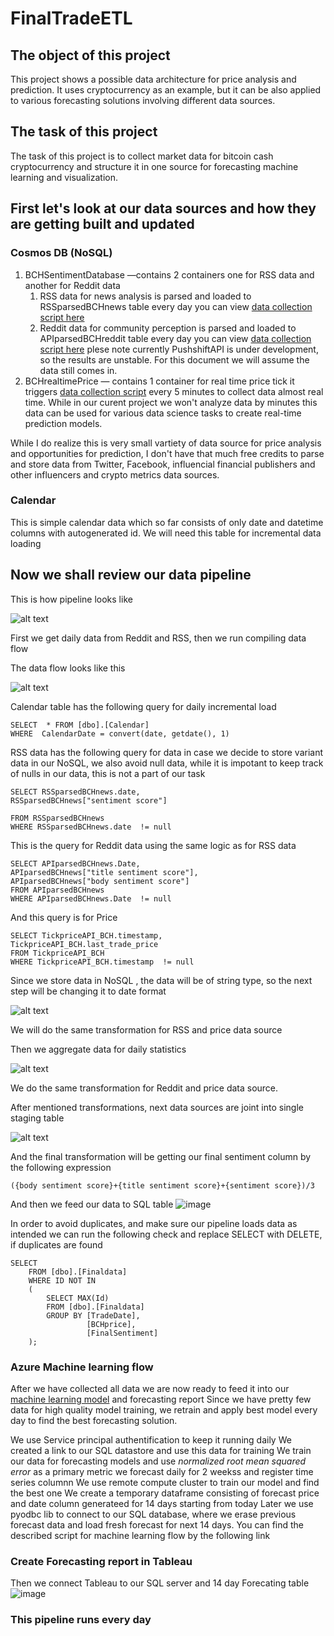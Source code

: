 # FinalTradeETL
## The object of this project
This project shows a possible data architecture for price analysis and prediction. It uses cryptocurrency as an example, but it can be also applied to various forecasting solutions involving different data sources. 
## The task of this project
The task of this project is to collect market data for bitcoin cash cryptocurrency and structure it in one source for forecasting machine learning and visualization.





## First let's look at our data sources and how they are getting built and updated

### Cosmos DB (NoSQL)
1. BCHSentimentDatabase —contains 2 containers one for RSS data and another for Reddit data
    1. RSS data for news analysis is parsed and loaded to RSSparsedBCHnews table  every day you can view [data collection script here](https://github.com/szakharov7723/Googlenews_RSS_parser/blob/main/NewsParse%26Load.ipynb) 
    2. Reddit data for community perception is parsed and loaded to APIparsedBCHreddit table every day you can view [data collection script here](https://github.com/szakharov7723/Reddit_parser/blob/main/ForumParse%26Load.ipynb) plese note currently PushshiftAPI is under development, so the results are unstable. For this document we will assume the data still comes in.
2. BCHrealtimePrice — contains 1 container for real time price tick it triggers [data collection script](https://github.com/szakharov7723/Bitcoin_cash-price-tick/blob/main/BCH_price_streaming.ipynb) every 5 minutes to collect data almost real time. While in our curent project we won't analyze data by minutes this data can be used for various data science tasks to create real-time prediction models.


While I do realize this is very small vartiety of data source for price analysis and opportunities for prediction, I don't have that much free credits to parse and store data from Twitter, Facebook, influencial financial publishers and other influencers and crypto metrics data sources.


### Calendar

This is simple calendar data which so far consists of only date and datetime columns with autogenerated id. We will need this table for incremental data loading


## Now we shall review our data pipeline
This is how pipeline looks like 

![alt text](https://github.com/szakharov7723/FinalTradeETL/blob/main/ETL.PNG "ETL pipeline")
 
 First we get daily data from Reddit and RSS, then we run compiling data flow
 
 The data flow looks like this
 
 ![alt text](https://github.com/szakharov7723/FinalTradeETL/blob/main/ETL_data_flow.PNG "ETL data flow")
 

 Calendar table has the following query for daily incremental load

```
SELECT  * FROM [dbo].[Calendar]
WHERE  CalendarDate = convert(date, getdate(), 1)
```

RSS data has the following query for data in case we decide to store variant data in our NoSQL, we also avoid null data, while it is impotant to keep track of nulls in our data, this is not a part of our task  

```
SELECT RSSparsedBCHnews.date,
RSSparsedBCHnews["sentiment score"] 

FROM RSSparsedBCHnews
WHERE RSSparsedBCHnews.date  != null
```
This is the query for Reddit data using the same logic as for RSS data

```
SELECT APIparsedBCHnews.Date,
APIparsedBCHnews["title sentiment score"],
APIparsedBCHnews["body sentiment score"]
FROM APIparsedBCHnews
WHERE APIparsedBCHnews.Date  != null
```

And this query is for Price
```
SELECT TickpriceAPI_BCH.timestamp,
TickpriceAPI_BCH.last_trade_price
FROM TickpriceAPI_BCH
WHERE TickpriceAPI_BCH.timestamp  != null
```
Since we store data in NoSQL , the data will be of string type, so the next step will be changing it to date format

![alt text](https://github.com/szakharov7723/FinalTradeETL/blob/main/RSSscore.PNG "RSS formatting")

We will do the same transformation for RSS and price data source


Then we aggregate data for daily statistics

![alt text](https://github.com/szakharov7723/FinalTradeETL/blob/main/Aggregatetransform.PNG "Reddit Aggregate")



We do the same transformation for Reddit and price data source.

After mentioned transformations, next data sources are joint into single staging table

![alt text](https://github.com/szakharov7723/FinalTradeETL/blob/main/Joins.PNG "Final join")

And the final transformation will be getting our final sentiment column by the following expression
```
({body sentiment score}+{title sentiment score}+{sentiment score})/3
```

And then we feed our data to SQL table
![image](https://user-images.githubusercontent.com/59535392/109377445-6b45d480-7899-11eb-8d64-456c9f811c25.png)

In order to avoid duplicates, and make sure our pipeline loads data as intended we can run the following check and replace SELECT with DELETE, if duplicates are found
```
SELECT
    FROM [dbo].[Finaldata]
    WHERE ID NOT IN
    (
        SELECT MAX(Id)
        FROM [dbo].[Finaldata]
        GROUP BY [TradeDate], 
                 [BCHprice], 
                 [FinalSentiment]
    );
```
### Azure Machine learning flow
After we have collected all data we are now ready to feed it into our [machine learning model](https://github.com/szakharov7723/AzureMLdataops/blob/main/AzureMLcryptofcst.ipynb)  and forecasting report
Since we have pretty few data for high quality model training,  we retrain and apply best model every day to find the best forecasting solution.


We use Service principal authentification to keep it running daily
We created a link to our SQL datastore and use this data for training
We train our data for forecasting models and use *normalized root mean squared error* as a primary metric
we forecast daily for 2 weekss and register time series columnn
We use remote compute cluster to train our model and find the best one
We create a temporary dataframe consisting of forecast price and date column generateed for 14 days starting from today
Later we use pyodbc lib to connect to our SQL database, where we erase previous forecast data and load fresh forecast for next 14 days.
You can find the described script for machine learning flow by the following link 


### Create Forecasting report in Tableau  

Then we connect Tableau to our SQL server and 14 day Forecating table
![image](https://github.com/szakharov7723/FinalTradeETL/blob/main/Forecast_report.PNG "Forecast report")




### This pipeline runs every day
